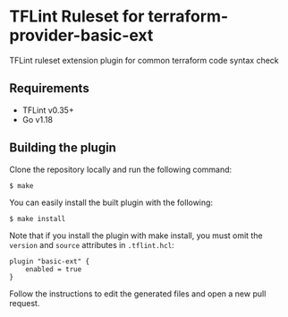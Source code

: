 # TFLint Ruleset for terraform-provider-basic-ext

TFLint ruleset extension plugin for common terraform code syntax check

## Requirements

- TFLint v0.35+
- Go v1.18

## Building the plugin

Clone the repository locally and run the following command:

```
$ make
```

You can easily install the built plugin with the following:

```
$ make install
```

Note that if you install the plugin with make install, you must omit the `version` and `source` attributes in `.tflint.hcl`:

```hcl
plugin "basic-ext" {
    enabled = true
}
```

Follow the instructions to edit the generated files and open a new pull request.
